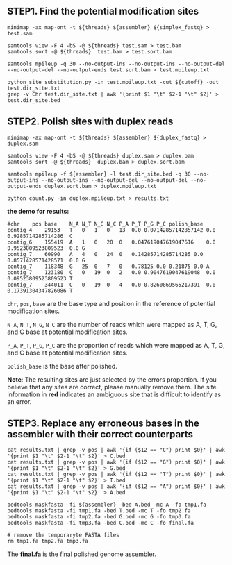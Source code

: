 ## STEP1. Find the potential modification sites

```shell
minimap -ax map-ont -t ${threads} ${assembler} ${simplex_fastq} > test.sam

samtools view -F 4 -bS -@ ${threads} test.sam > test.bam
samtools sort -@ ${threads}  test.bam > test.sort.bam

samtools mpileup -q 30 --no-output-ins --no-output-ins --no-output-del --no-output-del --no-output-ends test.sort.bam > test.mpileup.txt 

python site_substitution.py -in test.mpileup.txt -cut ${cutoff} -out test.dir_site.txt
grep -v Chr test.dir_site.txt | awk '{print $1 "\t" $2-1 "\t" $2}' > test.dir_site.bed
```



## STEP2. Polish sites with duplex reads

```shell
minimap -ax map-ont -t ${threads} ${assembler} ${duplex_fastq} > duplex.sam

samtools view -F 4 -bS -@ ${threads} duplex.sam > duplex.bam
samtools sort -@ ${threads}  duplex.bam > duplex.sort.bam

samtools mpileup -f ${assembler} -l test.dir_site.bed -q 30 --no-output-ins --no-output-ins --no-output-del --no-output-del --no-output-ends duplex.sort.bam > duplex.mpileup.txt

python count.py -in duplex.mpileup.txt > results.txt
```

**the demo for results:**

```shell
#chr	pos	base	N_A	N_T	N_G	N_C	P_A	P_T	P_G	P_C	polish_base
contig_4	29153	T	0	1	0	13	0.0	0.07142857142857142	0.0	0.9285714285714286	C
contig_6	155419	A	1	0	20	0	0.047619047619047616	0.0	0.9523809523809523	0.0	G
contig_7	60990	A	4	0	24	0	0.14285714285714285	0.0	0.8571428571428571	0.0	G
contig_7	118348	G	25	0	7	0	0.78125	0.0	0.21875	0.0	A
contig_7	123180	C	0	19	0	2	0.0	0.9047619047619048	0.0	0.09523809523809523	T
contig_7	344011	C	0	19	0	4	0.0	0.8260869565217391	0.0	0.17391304347826086	T
```

`chr`, `pos`, `base`  are the base type and position in the reference of potential modification sites.

`N_A`, `N_T`, `N_G`, `N_C` are the number of reads which were mapped as A, T, G, and C base at potential modification sites.

`P_A`, `P_T`, `P_G`, `P_C` are the proportion of reads which were mapped as A, T, G, and C base at potential modification sites.

`polish_base`  is the base after polished. 

**Note**: The resulting sites are just selected by the errors proportion. If you believe that any sites are correct, please manually remove them. The site information in **red** indicates an ambiguous site that is difficult to identify as an error.



## STEP3. Replace any erroneous bases in the assembler with their correct counterparts

```shell
cat results.txt | grep -v pos | awk '{if ($12 == "C") print $0}' | awk '{print $1 "\t" $2-1 "\t" $2}' > C.bed
cat results.txt | grep -v pos | awk '{if ($12 == "G") print $0}' | awk '{print $1 "\t" $2-1 "\t" $2}' > G.bed
cat results.txt | grep -v pos | awk '{if ($12 == "T") print $0}' | awk '{print $1 "\t" $2-1 "\t" $2}' > T.bed
cat results.txt | grep -v pos | awk '{if ($12 == "A") print $0}' | awk '{print $1 "\t" $2-1 "\t" $2}' > A.bed

bedtools maskfasta -fi ${assembler} -bed A.bed -mc A -fo tmp1.fa
bedtools maskfasta -fi tmp1.fa -bed T.bed -mc T -fo tmp2.fa
bedtools maskfasta -fi tmp2.fa -bed G.bed -mc G -fo tmp3.fa
bedtools maskfasta -fi tmp3.fa -bed C.bed -mc C -fo final.fa

# remove the temporaryte FASTA files
rm tmp1.fa tmp2.fa tmp3.fa
```

The **final.fa**  is the final polished genome assembler.

